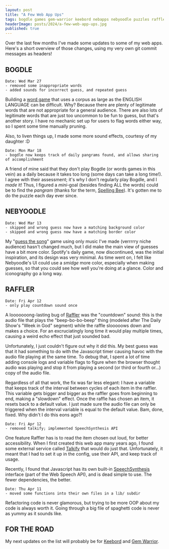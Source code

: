 ```yaml
---
layout: post
title: "A Few Web App Ups"
tags: bogdle games gem-warrior keebord nebapps nebyoodle puzzles raffler speech-synthesis wordle
headerImage: posts/2024/a-few-web-app-ups.jpg
published: true
---
```


Over the last few months I've made some updates to some of my web apps. Here's a short overview of those changes, using my very own git commit messages as headers!

<!--more-->

## BOGDLE

```shell
Date: Wed Mar 27
- removed some inappropriate words
- added sounds for incorrect guess, and repeated guess
```

Building a [word game](https://bogdle.neb.host) that uses a corpus as large as the ENGLISH LANGUAGE can be difficult. Why? Because there are plenty of legitimate words that are not appropriate for a general audience. There are also lots of legitimate words that are just too uncommon to be fun to guess, but that's another story. I have no mechanic set up for users to flag words either way, so I spent some time manually pruning.

Also, to liven things up, I made some more sound effects, courtesy of my daughter :D

```shell
Date: Mon Mar 18
- bogdle now keeps track of daily pangrams found, and allows sharing of accomplishment
```

A friend of mine said that they don't play Bogdle (or words games in this vein) as a daily because it takes too long (some days can take a long time!). I agree with their assessment; it's why I don't regularly play Bogdle, and I *made* it! Thus, I figured a *mini*-goal (besides finding ALL the words) could be to find the *pangram* (thanks for the term, [Spelling Bee](https://nytimes.com/puzzles/spelling-bee)). It's gotten me to do the puzzle each day ever since.

## NEBYOODLE

```shell
Date: Wed Mar 13
- skipped and wrong guess now have a matching background color
- skipped and wrong guess now have a matching border color
```

My "[guess the song](https://guess.nebyoolae.com)" game using only music I've made (verrrrry niche audience) hasn't changed much, but I did make the main view of guesses have a bit more color. Spotify's daily game, now discontinued, was the initial inspiration, and its design was very minimal. As time went on, I felt like Nebyoodle's UI could use a *smidge* more color, especially when making guesses, so that you could see how well you're doing at a glance. Color and iconography go a long way.

## RAFFLER

```shell
Date: Fri Apr 12
- only play countdown sound once
```

A looooooong-lasting bug of [Raffler](https://raffler.fun) was the "countdown" sound: this is the audio file that plays the "beep-bo-bo-beep" thing (modeled after The Daily Show's "Week in God" segment) while the raffle slooooows down and makes a choice. For an excruciatingly long time it would play multiple times, causing a weird echo effect that just sounded bad.

Unfortunately, I just couldn't figure out why it did this. My best guess was that it had something to do with the Javascript timer causing havoc with the audio file playing at the same time. To debug that, I spent a lot of time adding console logs and variable flags to figure when the browser thought audio was playing and stop it from playing a second (or third or fourth or...) copy of the audio file.

Regardless of all that work, the fix was far less elegant: I have a variable that keeps track of the interval between cycles of each item in the raffler. This variable gets bigger and bigger as the raffler goes from beginning to end, making a "slowdown" effect. Once the raffle has chosen an item, it resets back to a default value. I just made sure the audio file can only be triggered when the interval variable is equal to the default value. Bam, done, fixed. Why didn't I do this eons ago?!

```shell
Date: Fri Apr 12
- removed talkify; implemented SpeechSynthesis API
```

One feature Raffler has is to read the item chosen out loud, for better accessibility. When I first created this web app many years ago, I found some external service called [Talkify](https://talkify.net/text-to-speech) that would do just that. Unfortunately, it meant that I had to set it up in the config, use their API, and keep track of usage.

Recently, I found that Javascript has its own built-in [SpeechSynthesis](https://developer.mozilla.org/en-US/docs/Web/API/SpeechSynthesis) interface (part of the Web Speech API), and is dead simple to use. The fewer dependencies, the better.

```shell
Date: Thu Apr 11
- moved some functions into their own files in a lib/ subdir
```

Refactoring code is never glamorous, but trying to be more OOP about my code is always worth it. Going through a big file of spaghetti code is never as yummy as it sounds like.

## FOR THE ROAD

My next updates on the list will probably be for [Keebord](https://keebord.neb.host) and [Gem Warrior](https://gw.neb.host).
